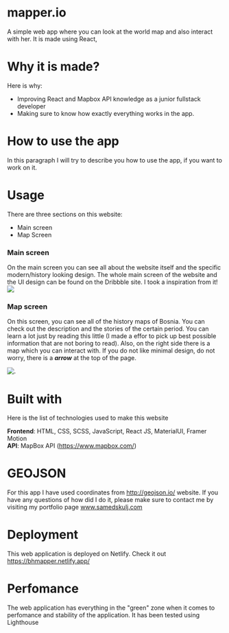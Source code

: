 # mapper.io
A simple web app where you can look at the world map and also interact with her. It is made using React, 

# Why it is made?

Here is why: 
* Improving React and Mapbox API knowledge as a junior fullstack developer
* Making sure to know how exactly everything works in the app.

# How to use the app
In this paragraph I will try to describe you how to use the app, if you want to work on it.

# Usage
There are three sections on this website:
* Main screen
* Map Screen

### Main screen 

On the main screen you can see all about the website itself and the specific modern/history looking design. The whole main screen of the website and the UI design can be found on the Dribbble site. I took a inspiration from it!
![](https://media.giphy.com/media/TPAF0BWJG1TOY7NDBK/giphy.gif)


### Map screen
On this screen, you can see all of the history maps of Bosnia. You can check out the description and the stories of the certain period. You can learn a lot just by reading this little (I made a effor to pick up best possible information that are not boring to read). Also, on the right side there is a map which you can interact with. If you do not like minimal design, do not worry, there is a ***arrow*** at the top of the page.

![.](https://media.giphy.com/media/H8fUFJ0alEmxVe63bB/giphy.gif)

# Built with

Here is the list of technologies used to make this website

**Frontend**: HTML, CSS, SCSS, JavaScript, React JS, MaterialUI, Framer Motion <br/>
**API**: MapBox API (https://www.mapbox.com/)


# GEOJSON 
For this app I have used coordinates from http://geojson.io/ website. If you have any questions of how did I do it, please make sure to contact me by visiting my portfolio page www.samedskulj.com

# Deployment

This web application is deployed on Netlify. Check it out https://bhmapper.netlify.app/

# Perfomance

The web application has everything in the "green" zone when it comes to perfomance and stability of the application. It has been tested using Lighthouse
